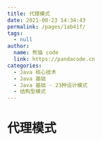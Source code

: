 ```yaml
---
title: 代理模式
date: 2021-08-23 14:34:43
permalink: /pages/1ab41f/
tags: 
  - null
author: 
  name: 熊猫 code
  link: https://pandacode.cn
categories: 
  - Java 核心技术
  - Java 基础
  - Java 基础 - 23种设计模式
  - 结构型模式
---
```


# 代理模式